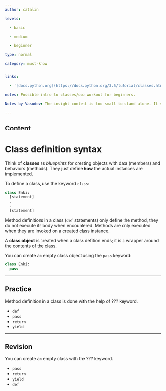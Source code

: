 ```yaml
---
author: catalin

levels:

  - basic

  - medium

  - beginner

type: normal

category: must-know


links:

  - '[docs.python.org](https://docs.python.org/3.5/tutorial/classes.html#a-first-look-at-classes){website}'

notes: Possible intro to classes/oop workout for beginners. 

Notes by Vasudev: The insight content is too small to stand alone. It should be linked to other insights on the same topic. Also, there should be a few examples given, of the definition of methods, and data members, and the calls to methods and getting and settting of data members, whether in other (linked) insights, or in this one. Probably not all in this one since it will exceed the character limit,

---
```

## Content
# Class definition syntax

Think of **classes** as *blueprints* for creating objects with data (members) and behaviors (methods). They just define **how** the actual instances are implemented.

To define a class, use the keyword `class`:
```python
class Enki:
  [statement]
  .
  .
  [statement]
```
Method definitions in a class (`def` statements) only define the method, they do not execute its body when encountered. Methods are only executed when they are invoked on a created class instance.

A **class object** is created when a class defition ends; it is a wrapper around the contents of the class.

You can create an empty class object using the `pass` keyword:
```python
class Enki:
  pass
```

---
## Practice

Method definition in a class is done with the help of ??? keyword.


* `def` 
* `pass` 
* `return` 
* `yield`

---
## Revision

You can create an empty class with the ??? keyword.


* `pass` 
* `return` 
* `yield` 
* `def`

